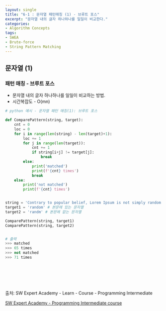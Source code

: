 ```yaml
---
layout: single
title: "6-1 : 문자열 패턴매칭 (1) - 브루트 포스"
excerpt: "문자열 내의 글자 하나하나를 일일이 비교한다."
categories: 
- Algorithm Concepts
tags:
- SWEA
- Brute-force
- String Pattern Matching
---
```

## 문자열 (1)

### <strong>패턴 매칭 - 브루트 포스</strong>

- 문자열 내의 글자 하나하나를 일일이 비교하는 방법.
- 시간복잡도 - O(mn)

```python
# python 예시 - 문자열 패턴 매칭(1): 브루트 포스

def ComparePattern(string, target):
    cnt = 0
    loc = 0
    for i in range(len(string) - len(target)+1):
        loc += 1
        for j in range(len(target)):
            cnt += 1
            if string[i+j] != target[j]:
                break
        else:
            print('matched')
            print(f'{cnt} times')
            break
    else:
        print('not matched')
        print(f'{cnt} times')


string = 'Contrary to popular belief, Lorem Ipsum is not simply random text.'
target1 = 'random' # 본문에 있는 문자열
target2 = 'randm' # 본문에 없는 문자열

ComparePattern(string, target1)
ComparePattern(string, target2)


# 출력
>>> matched
>>> 65 times
>>> not matched
>>> 71 times
```

<br>

<br>

<br>

<br>

출처: SW Expert Academy - Learn - Course - Programming Intermediate

[SW Expert Academy - Programming Intermediate course](https://swexpertacademy.com/main/learn/course/subjectList.do?courseId=AVuPDN86AAXw5UW6)

